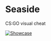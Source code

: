 # Seaside
CS:GO visual cheat

[![Showcase](https://i.ytimg.com/vi_webp/CuVaV-KSfqs/maxresdefault.webp)](https://www.youtube.com/watch?v=CuVaV-KSfqs)
